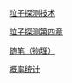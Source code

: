 [粒子探测技术](/physics/lizitance)

[粒子探测第四章](/physics/lizitance2)

[随笔（物理）](/physics/suibi)

[概率统计](/physics/sda)

